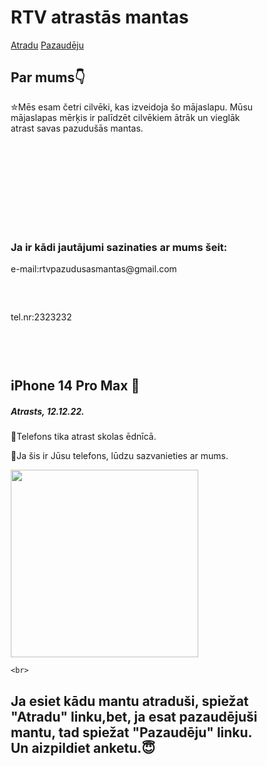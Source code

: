 
<!DOCTYPE html>
<!-- saved from url=(0037)http://127.0.0.1:5500/majaslapa4.html -->
<html lang="en"><head><meta http-equiv="Content-Type" content="text/html; charset=UTF-8">
<title>RTV pazustās un atrastās mantas</title>

<meta name="viewport" content="width=device-width, initial-scale=1">
<style>
* {
  box-sizing: border-box;
}

/* Style the body */
body {
  font-family: Arial, Helvetica, sans-serif;
  margin: 0;
}

/* Header/logo Title */
.header {
  padding: 80px;
  text-align: center;
  background: #e3b56b;
  color: rgb(162, 63, 63);
}

/* Increase the font size of the heading */
.header h1 {
  font-size: 40px;
}

/* Style the top navigation bar */
.navbar {
  overflow: hidden;
  background-color: #333;
}

/* Style the navigation bar links */
.navbar a {
  float: left;
  display: block;
  color: white;
  text-align: center;
  padding: 14px 20px;
  text-decoration: none;
}

/* Right-aligned link */
.navbar a.right {
  float: right;
}

/* Change color on hover */
.navbar a:hover {
  background-color: #ddd;
  color: rgba(15, 71, 136, 0.908);
}

/* Column container */
.row {  
  display: -ms-flexbox; /* IE10 */
  display: flex;
  -ms-flex-wrap: wrap; /* IE10 */
  flex-wrap: wrap;
}

/* Create two unequal columns that sits next to each other */
/* Sidebar/left column */
.side {
  -ms-flex: 30%; /* IE10 */
  flex: 30%;
  background-color: #f1f1f1;
  padding: 20px;
}

/* Main column */
.main {   
  -ms-flex: 70%; /* IE10 */
  flex: 70%;
  background-color: white;
  padding: 20px;
}

/* Fake image, just for this example */
.fakeimg {
  background-color: #aaa;
  width: 100%;
  padding: 20px;
}

/* Footer */
.footer {
  padding: 20px;
  text-align: center;
  background: #ddd;
}

/* Responsive layout - when the screen is less than 700px wide, make the two columns stack on top of each other instead of next to each other */
@media screen and (max-width: 700px) {
  .row {   
    flex-direction: column;
  }
}

/* Responsive layout - when the screen is less than 400px wide, make the navigation links stack on top of each other instead of next to each other */
@media screen and (max-width: 400px) {
  .navbar a {
    float: none;
  }
}
</style>
</head>
<body>

<div class="header">
  <h1>RTV atrastās mantas</h1>
  <p></p>
</div>

<div class="navbar">
  <a href="https://script.google.com/macros/s/AKfycbzoAqm72FLIc-L5lgD0--ioFHhJyR5JZ8Qe6ZeWiwnJeq1sWPnG1x_FJS3oomz5HScb/exec">Atradu</a>
  <a href="http://127.0.0.1:5500/majaslapa.html">Pazaudēju</a>
</div>

<div class="row">
  <div class="side">
    <h2>Par mums👇</h2>
    <div class="fakeimg" style="height:200px;">✮Mēs esam četri cilvēki, kas izveidoja šo mājaslapu. Mūsu mājaslapas mērķis ir palīdzēt cilvēkiem ātrāk un vieglāk atrast savas pazudušās mantas.</div>
    <h3>Ja ir kādi jautājumi sazinaties ar mums šeit:</h3>
    <div class="fakeimg" style="height:60px;">e-mail:rtvpazudusasmantas@gmail.com</div><br>
    <div class="fakeimg" style="height:60px;">tel.nr:2323232</div><br>
  </div>
  <div class="main">
    <h2>iPhone 14 Pro Max 📱</h2>
    <h5>Atrasts, 12.12.22.</h5>
    <p>💙Telefons tika atrast skolas ēdnīcā. 
    </p><p>💙Ja šis ir Jūsu telefons, lūdzu sazvanieties ar mums.</p>
    <img src="./RTV pazustās un atrastās mantas_files/IMG_4709_1663334970035_1663413643341_1663413643341.jpg" class="fakeimg" style="height:300px;"></div>
    
    <br>
</div>

<div class="footer">
  <h2>Ja esiet kādu mantu atraduši, spiežat "Atradu" linku,bet, ja esat pazaudējuši mantu, tad spiežat "Pazaudēju" linku. Un aizpildiet anketu.😇 </h2>
</div>

<!-- Code injected by live-server -->
<script>
	// <![CDATA[  <-- For SVG support
	if ('WebSocket' in window) {
		(function () {
			function refreshCSS() {
				var sheets = [].slice.call(document.getElementsByTagName("link"));
				var head = document.getElementsByTagName("head")[0];
				for (var i = 0; i < sheets.length; ++i) {
					var elem = sheets[i];
					var parent = elem.parentElement || head;
					parent.removeChild(elem);
					var rel = elem.rel;
					if (elem.href && typeof rel != "string" || rel.length == 0 || rel.toLowerCase() == "stylesheet") {
						var url = elem.href.replace(/(&|\?)_cacheOverride=\d+/, '');
						elem.href = url + (url.indexOf('?') >= 0 ? '&' : '?') + '_cacheOverride=' + (new Date().valueOf());
					}
					parent.appendChild(elem);
				}
			}
			var protocol = window.location.protocol === 'http:' ? 'ws://' : 'wss://';
			var address = protocol + window.location.host + window.location.pathname + '/ws';
			var socket = new WebSocket(address);
			socket.onmessage = function (msg) {
				if (msg.data == 'reload') window.location.reload();
				else if (msg.data == 'refreshcss') refreshCSS();
			};
			if (sessionStorage && !sessionStorage.getItem('IsThisFirstTime_Log_From_LiveServer')) {
				console.log('Live reload enabled.');
				sessionStorage.setItem('IsThisFirstTime_Log_From_LiveServer', true);
			}
		})();
	}
	else {
		console.error('Upgrade your browser. This Browser is NOT supported WebSocket for Live-Reloading.');
	}
	// ]]>
</script>


</body></html>
